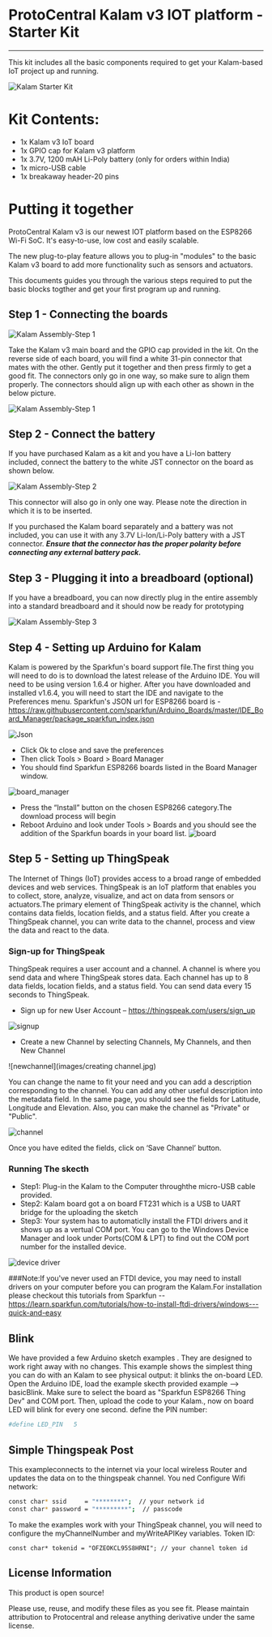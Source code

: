 # ProtoCentral Kalam v3 IOT platform - Starter Kit
------------------
This kit includes all the basic components required to get your Kalam-based IoT project up and running.

![Kalam Starter Kit](images/kalam_starterkit.jpg)

# Kit Contents:

* 1x Kalam v3 IoT board
* 1x GPIO cap for Kalam v3 platform
* 1x 3.7V, 1200 mAH Li-Poly battery (only for orders within India)
* 1x micro-USB cable
* 1x breakaway header-20 pins

# Putting it together

ProtoCentral Kalam v3 is our newest IOT platform based on the ESP8266 Wi-Fi SoC. It's easy-to-use, low cost and easily scalable. 

The new plug-to-play feature allows you to plug-in "modules" to the basic Kalam v3 board to add more functionality such as sensors and actuators.

This documents guides you through the various steps required to put the basic blocks togther and get your first program up and running.

Step 1 - Connecting the boards
--------
![Kalam Assembly-Step 1](images/kalam_assembly4.jpg)

Take the Kalam v3 main board and the GPIO cap provided in the kit. On the reverse side of each board, you will find a white 31-pin connector that mates with the other. Gently put it together and then press firmly to get a good fit. The connectors only go in one way, so make sure to align them properly. The connectors should align up with each other as shown in the below picture.

![Kalam Assembly-Step 1](images/kalam_assembly3.jpg)

Step 2 - Connect the battery
-------------------

If you have purchased Kalam as a kit and you have a Li-Ion battery included, connect the battery to the white JST connector on the board as shown below. 

![Kalam Assembly-Step 2](images/kalam_assembly5.jpg)

This connector will also go in only one way. Please note the direction in which it is to be inserted.

If you purchased the Kalam board separately and a battery was not included, you can use it with any 3.7V Li-Ion/Li-Poly battery with a JST connector. ***Ensure that the connector has the proper polarity before connecting any external battery pack.***


Step 3 - Plugging it into a breadboard (optional)
-----------------

If you have a breadboard, you can now directly plug in the entire assembly into a standard breadboard and it should now be ready for prototyping

![Kalam Assembly-Step 3](images/kalam_assembly1.jpg)


Step 4 - Setting up Arduino for Kalam
----------------------------

Kalam is powered by the Sparkfun's board support file.The first thing you will need to do is to download the latest release of the Arduino IDE. You will need to be using version 1.6.4 or higher. 
After you have downloaded and installed v1.6.4, you will need to start the IDE and navigate to the Preferences menu.
Sparkfun's  JSON url for ESP8266 board is - https://raw.githubusercontent.com/sparkfun/Arduino_Boards/master/IDE_Board_Manager/package_sparkfun_index.json

![Json](images/json.jpg)

* Click Ok to close and save the preferences
* Then click Tools > Board > Board Manager
* You should find Sparkfun ESP8266 boards listed in the Board Manager window.

 ![board_manager](images/boardmanager.png)
 
*	Press the “Install” button on the chosen ESP8266 category.The download process will begin
* Reboot Arduino and look under Tools > Boards and you should see the addition of the Sparkfun boards in your board list.
![board](images/board.png)

Step 5 - Setting up ThingSpeak
-------------------------------
The Internet of Things (IoT) provides access to a broad range of embedded devices and web services. ThingSpeak is an IoT platform that enables you to collect, store, analyze, visualize, and act on data from sensors or actuators.The primary element of ThingSpeak activity is the channel, which contains data fields, location fields, and a status field. After you create a ThingSpeak channel, you can write data to the channel, process and view the data  and react to the data.

### Sign-up for ThingSpeak

ThingSpeak requires a user account and a channel. A channel is where you send data and where ThingSpeak stores data. Each channel has up to 8 data fields, location fields, and a status field. You can send data every 15 seconds to ThingSpeak.

* Sign up for new User Account – https://thingspeak.com/users/sign_up

![signup](images/signup.jpg)

* Create a new Channel by selecting Channels, My Channels, and then New Channel

![newchannel](images/creating channel.jpg)

You can change the name to fit your need and you can add a description corresponding to the channel. You can add any other useful description into the metadata field. In the same page, you should see the fields for Latitude, Longitude and Elevation. Also, you can make the channel as "Private" or "Public".

![channel](images/channel.JPG)

Once you have edited the fields, click on ‘Save Channel’ button.

### Running The skecth

* Step1: Plug-in the Kalam to the Computer throughthe micro-USB cable provided.
* Step2: Kalam board got a on board FT231 which is a USB to UART bridge for the uploading the sketch
* Step3: Your system has to automaticlly install the FTDI drivers and it shows up as a vertual COM port.  You can go to the Windows     Device Manager and look under Ports(COM & LPT) to find out the COM port number for the installed device.

![device driver](images/devicedriver.JPG)

###Note:If you've never used an FTDI device, you may need to install drivers on your computer before you can program the Kalam.For installation please checkout this tutorials from Sparkfun -- https://learn.sparkfun.com/tutorials/how-to-install-ftdi-drivers/windows---quick-and-easy
 
 Blink
 ------
We have provided a few Arduino sketch examples . They are designed to work right away with no changes. 
This example shows the simplest thing you can do with an Kalam to see physical output: it blinks the on-board LED.
Open the Arduino IDE, load the example skecth provided example --> basicBlink. Make sure to select the board as "Sparkfun ESP8266 Thing Dev"  and COM port. Then, upload the code to your Kalam., now on board LED will blink for every one second.
define the PIN number:
```sh
#define LED_PIN   5  
```
Simple Thingspeak Post
------------------------
This exampleconnects to the internet via your local wireless Router and updates the data on to the thingspeak channel. You ned 
Configure Wifi network:
```sh
const char* ssid     = "********";  // your network id
const char* password = "*********";  // passcode
```
To make the examples work with your ThingSpeak channel, you will need to configure the myChannelNumber and myWriteAPIKey variables.
Token ID:
```
const char* tokenid = "OFZEOKCL95S8HRNI"; // your channel token id

```


License Information
-------------------
This product is open source!

Please use, reuse, and modify these files as you see fit. Please maintain attribution to Protocentral and release anything derivative under the same license.
